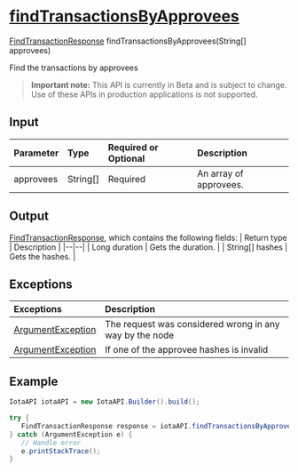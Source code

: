 
# [findTransactionsByApprovees](https://github.com/iotaledger/iota-java/blob/master/jota/src/main/java/org/iota/jota/IotaAPICore.java#L332)
 [FindTransactionResponse](https://github.com/iotaledger/iota-java/blob/master/jota/src/main/java/org/iota/jota/dto/response/FindTransactionResponse.java) findTransactionsByApprovees(String[] approvees)

Find the transactions by approvees
> **Important note:** This API is currently in Beta and is subject to change. Use of these APIs in production applications is not supported.

## Input
| Parameter       | Type | Required or Optional | Description |
|:---------------|:--------|:--------| :--------|
| approvees | String[] | Required | An array of approvees. |
    
## Output
[FindTransactionResponse](https://github.com/iotaledger/iota-java/blob/master/jota/src/main/java/org/iota/jota/dto/response/FindTransactionResponse.java), which contains the following fields:
| Return type | Description |
|--|--|
| Long duration | Gets the duration. |
| String[] hashes | Gets the hashes. |

## Exceptions
| Exceptions     | Description |
|:---------------|:--------|
| [ArgumentException](https://github.com/iotaledger/iota-java/blob/master/jota/src/main/java/org/iota/jota/error/ArgumentException.java) | The request was considered wrong in any way by the node |
| [ArgumentException](https://github.com/iotaledger/iota-java/blob/master/jota/src/main/java/org/iota/jota/error/ArgumentException.java) | If one of the approvee hashes is invalid |


 ## Example
 
 ```Java
 IotaAPI iotaAPI = new IotaAPI.Builder().build();

try { 
    FindTransactionResponse response = iotaAPI.findTransactionsByApprovees(new String[]{"EF9ERYFEAHNKEYSDEBRPOZOQMIY9RKRJRJPP9CYABUGOWLYGCCUCRTJGTUZTCYUEEPOYHGT9YXCITAJRY", "WEDEONNNVKJNIKMKHJEEBJHESTVNFQOFVVWVEENGCRYEQDU9KNEABRTHDEMIMUTWD9JK9RLUX9WSNYSOG"});
} catch (ArgumentException e) { 
    // Handle error
    e.printStackTrace(); 
}
 ```
